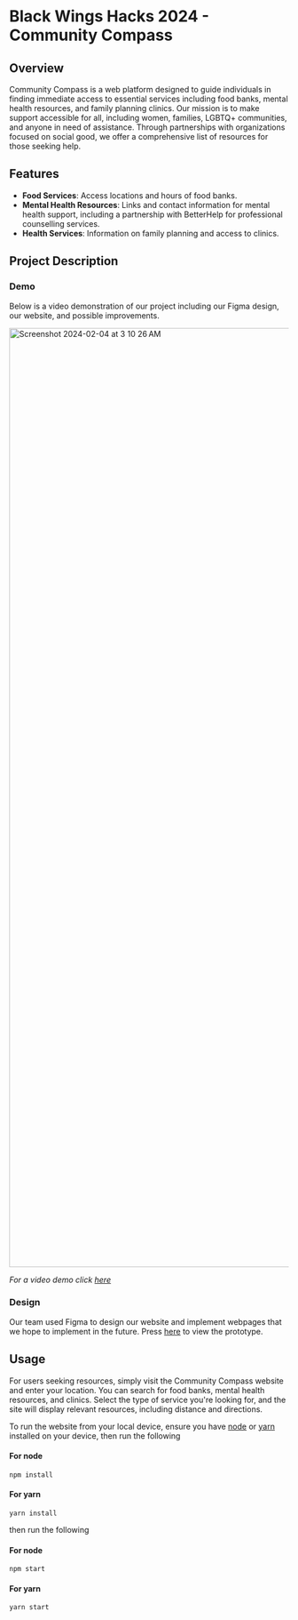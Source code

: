 # Black Wings Hacks 2024 - Community Compass

## Overview

Community Compass is a web platform designed to guide individuals in finding immediate access to essential services including food banks, mental health resources, and family planning clinics. Our mission is to make support accessible for all, including women, families, LGBTQ+ communities, and anyone in need of assistance. Through partnerships with organizations focused on social good, we offer a comprehensive list of resources for those seeking help.

## Features

- **Food Services**: Access locations and hours of food banks.
- **Mental Health Resources**: Links and contact information for mental health support, including a partnership with BetterHelp for professional counselling services.
- **Health Services**: Information on family planning and access to clinics.

## Project Description

### Demo

Below is a video demonstration of our project including our Figma design, our website, and possible improvements.

<img width="1690" alt="Screenshot 2024-02-04 at 3 10 26 AM" src="https://github.com/yasmeene/bwh_2024/assets/82289320/b2a8019d-eea2-419f-8981-9604720293ec">

_For a video demo click [here](https://www.youtube.com/watch?v=T3wuSU8n8lg&t=113s)_


### Design

Our team used Figma to design our website and implement webpages that we hope to implement in the future. Press [here](https://www.figma.com/proto/F4eDebQzxRb6i6IrYBozRR/Community-Compass?type=design&node-id=27-127&t=4ZUBqKOfcpJnZlQw-1&scaling=scale-down&page-id=0%3A1&starting-point-node-id=27%3A127&mode=design) to view the prototype.

## Usage

For users seeking resources, simply visit the Community Compass website and enter your location. You can search for food banks, mental health resources, and clinics. Select the type of service you're looking for, and the site will display relevant resources, including distance and directions.

To run the website from your local device, ensure you have [node](https://nodejs.org/en) or [yarn](https://yarnpkg.com/) installed on your device, then run the following

#### For node
```
npm install
```
#### For yarn
```
yarn install
```
then run the following

#### For node
```
npm start
```
#### For yarn
```
yarn start
```

